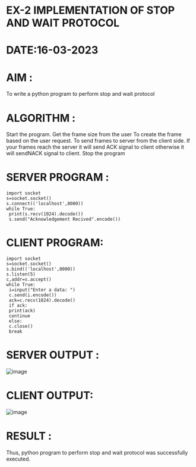 # EX-2 IMPLEMENTATION OF STOP AND WAIT PROTOCOL

# DATE:16-03-2023
# AIM :
To write a python program to perform stop and wait protocol

# ALGORITHM :
Start the program.
Get the frame size from the user
To create the frame based on the user request.
To send frames to server from the client side.
If your frames reach the server it will send ACK signal to client otherwise it will sendNACK signal to client.
Stop the program
# SERVER PROGRAM :
```
import socket
s=socket.socket()
s.connect(('localhost',8000))
while True:
 print(s.recv(1024).decode())
 s.send("Acknowledgement Recived".encode())
 ```
# CLIENT PROGRAM:
```
import socket
s=socket.socket()
s.bind(('localhost',8000))
s.listen(5)
c,addr=s.accept()
while True:
 i=input("Enter a data: ")
 c.send(i.encode())
 ack=c.recv(1024).decode()
 if ack:
 print(ack)
 continue
 else:
 c.close()
 break
 ```
# SERVER OUTPUT :
![image](https://github.com/AGALYARAMESHKUMAR/EX-2/assets/119394395/b8dfbb72-98e4-41e2-9b87-494ebd8174ff)


# CLIENT OUTPUT:
![image](https://github.com/AGALYARAMESHKUMAR/EX-2/assets/119394395/d448e97d-8cfb-4557-9195-e1428ed92a80)


# RESULT :
Thus, python program to perform stop and wait protocol was successfully executed.


